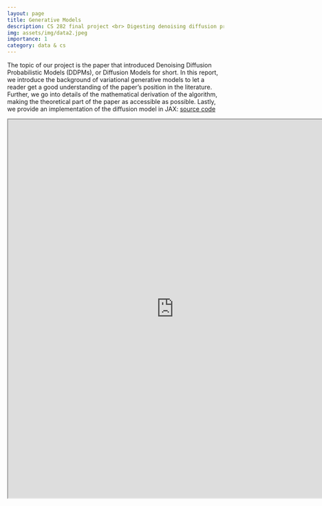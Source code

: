 ```yaml
---
layout: page
title: Generative Models
description: CS 282 final project <br> Digesting denoising diffusion probabilistic models (DDPMs)
img: assets/img/data2.jpeg
importance: 1
category: data & cs
---
```


The topic of our project is the paper that introduced Denoising Diffusion Probabilistic Models (DDPMs), or Diffusion Models for short. In this report, we introduce the background of variational generative models to let a reader get a good understanding of the paper’s position in the literature. Further, we go into details of the mathematical derivation of the algorithm, making the theoretical part of the paper as accessible as possible. Lastly, we provide an implementation of the diffusion model in JAX: <a href="https://colab.research.google.com/drive/1AQieH40tIlNDPj0A3kSRfis0Ltntvo5G?usp=sharing">source code</a><br>

<iframe src="https://drive.google.com/file/d/1-UWTrF308Q2i0eC-PoAUBLbDXEz_T0W9/preview" width="770" height="880" allow="autoplay"></iframe>


